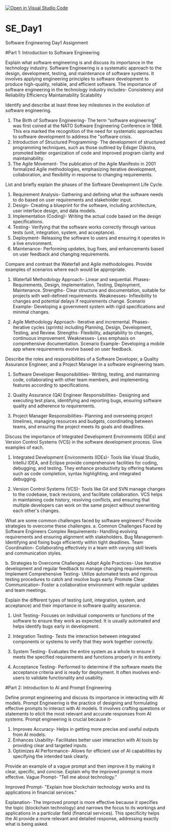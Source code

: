 [![Open in Visual Studio Code](https://classroom.github.com/assets/open-in-vscode-2e0aaae1b6195c2367325f4f02e2d04e9abb55f0b24a779b69b11b9e10269abc.svg)](https://classroom.github.com/online_ide?assignment_repo_id=15565169&assignment_repo_type=AssignmentRepo)
# SE_Day1
Software Engineering Day1 Assignment

#Part 1: Introduction to Software Engineering

Explain what software engineering is and discuss its importance in the technology industry.
Software Engineering is a systematic approach to the design, development, testing, and maintenance of software systems. It involves applying engineering principles to software development to produce high-quality, reliable, and efficient software. 
The importance of software engineering in the technology industry includes-
Consistency and Reliability
Efficiency
Maintainability
Scalability

Identify and describe at least three key milestones in the evolution of software engineering.
1. The Birth of Software Engineering- The term “software engineering” was first coined at the NATO Software Engineering Conference in 1968. This era marked the recognition of the need for systematic approaches to software development to address the "software crisis.
2. Introduction of Structured Programming- The development of structured programming techniques, such as those outlined by Edsger Dijkstra, promoted better organization of code and improved program clarity and maintainability.
3. The Agile Movement- The publication of the Agile Manifesto in 2001 formalized Agile methodologies, emphasizing iterative development, collaboration, and flexibility in response to changing requirements.

List and briefly explain the phases of the Software Development Life Cycle.
1. Requirement Analysis- Gathering and defining what the software needs to do based on user requirements and stakeholder input.
2. Design- Creating a blueprint for the software, including architecture, user interface design, and data models.
3. Implementation (Coding)- Writing the actual code based on the design specifications.
4. Testing- Verifying that the software works correctly through various tests (unit, integration, system, and acceptance).
5. Deployment- Releasing the software to users and ensuring it operates in a live environment.
6. Maintenance- Performing updates, bug fixes, and enhancements based on user feedback and changing requirements.


Compare and contrast the Waterfall and Agile methodologies. Provide examples of scenarios where each would be appropriate.
1. Waterfall Methodology
Approach- Linear and sequential.
Phases- Requirements, Design, Implementation, Testing, Deployment, Maintenance.
Strengths- Clear structure and documentation, suitable for projects with well-defined requirements.
Weaknesses- Inflexibility to changes and potential delays if requirements change.
Scenario Example- Developing a government system with rigid specifications and minimal changes.

2. Agile Methodology
Approach- Iterative and incremental.
Phases- Iterative cycles (sprints) including Planning, Design, Development, Testing, and Review.
Strengths- Flexibility, adaptability to changes, continuous improvement.
Weaknesses- Less emphasis on comprehensive documentation.
Scenario Example- Developing a mobile app where requirements evolve based on user feedback.

Describe the roles and responsibilities of a Software Developer, a Quality Assurance Engineer, and a Project Manager in a software engineering team.
1. Software Developer
Responsibilities- Writing, testing, and maintaining code, collaborating with other team members, and implementing features according to specifications.

2. Quality Assurance (QA) Engineer
Responsibilities- Designing and executing test plans, identifying and reporting bugs, ensuring software quality and adherence to requirements.

3. Project Manager
Responsibilities- Planning and overseeing project timelines, managing resources and budgets, coordinating between teams, and ensuring the project meets its goals and deadlines.

Discuss the importance of Integrated Development Environments (IDEs) and Version Control Systems (VCS) in the software development process. Give examples of each.
1. Integrated Development Environments (IDEs)- Tools like Visual Studio, IntelliJ IDEA, and Eclipse provide comprehensive facilities for coding, debugging, and testing. They enhance productivity by offering features such as code completion, syntax highlighting, and integrated debugging.

2. Version Control Systems (VCS)- Tools like Git and SVN manage changes to the codebase, track revisions, and facilitate collaboration. VCS helps in maintaining code history, resolving conflicts, and ensuring that multiple developers can work on the same project without overwriting each other's changes.

What are some common challenges faced by software engineers? Provide strategies to overcome these challenges.
a. Common Challenges Faced by Software Engineers
Complex Requirements- Handling evolving requirements and ensuring alignment with stakeholders.
Bug Management- Identifying and fixing bugs efficiently within tight deadlines.
Team Coordination- Collaborating effectively in a team with varying skill levels and communication styles.

b. Strategies to Overcome Challenges
Adopt Agile Practices- Use iterative development and regular feedback to manage changing requirements.
Implement Comprehensive Testing- Utilize automated tests and rigorous testing procedures to catch and resolve bugs early.
Promote Clear Communication- Foster a collaborative environment with regular updates and team meetings.

Explain the different types of testing (unit, integration, system, and acceptance) and their importance in software quality assurance.
1. Unit Testing- Focuses on individual components or functions of the software to ensure they work as expected. It is usually automated and helps identify bugs early in development.

2. Integration Testing- Tests the interaction between integrated components or systems to verify that they work together correctly.

3. System Testing- Evaluates the entire system as a whole to ensure it meets the specified requirements and functions properly in its entirety.

4. Acceptance Testing- Performed to determine if the software meets the acceptance criteria and is ready for deployment. It often involves end-users to validate functionality and usability.

#Part 2: Introduction to AI and Prompt Engineering


Define prompt engineering and discuss its importance in interacting with AI models.
Prompt Engineering is the practice of designing and formulating effective prompts to interact with AI models. It involves crafting questions or statements to elicit the most relevant and accurate responses from AI systems. Prompt engineering is crucial because it-

1. Improves Accuracy- Helps in getting more precise and useful outputs from AI models.
2. Enhances Usability- Facilitates better user interaction with AI tools by providing clear and targeted inputs.
3. Optimizes AI Performance- Allows for efficient use of AI capabilities by specifying the intended task clearly.


Provide an example of a vague prompt and then improve it by making it clear, specific, and concise. Explain why the improved prompt is more effective.
Vague Prompt- "Tell me about technology."

Improved Prompt- "Explain how blockchain technology works and its applications in financial services."

Explanation- The improved prompt is more effective because it specifies the topic (blockchain technology) and narrows the focus to its workings and applications in a particular field (financial services). This specificity helps the AI provide a more relevant and detailed response, addressing exactly what is being asked.